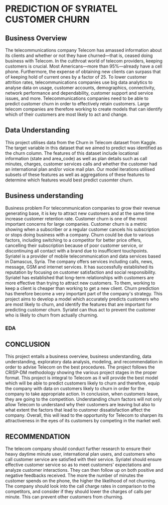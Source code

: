 # PREDICTION OF SYRIATEL CUSTOMER CHURN

## Business Overview

The telecommunications company Telecom has amassed information about its clients and whether or not they have churned—that is, ceased doing business with Telecom. In the cutthroat world of telecom providers, keeping customers is crucial. Most Americans—more than 95%—already have a cell phone. Furthermore, the expense of obtaining new clients can surpass that of keeping hold of current ones by a factor of 25. To lower customer attrition rates, telecommunications companies use big data analytics to analyse data on usage, customer accounts, demographics, connectivity, network performance and dependability, customer support and service issues, and more. Telecommunications companies need to be able to predict customer churn in order to effectively retain customers. Large telecom companies are therefore working to create models that can identify which of their customers are most likely to act and change.

## Data Understanding
This project utilises data from the Churn in Telecom dataset from Kaggle.
The target variable in this dataset that we aimed to predict was identified as the churn column.
The features of this dataset include locational information (state and area_code) as well as plan details such as call minutes, charges, customer services calls and whether the customer had an international plan and/or voice mail plan. Our model iterations utilised subsets of these features as well as aggregations of these features to determine which features would best predict cusomter churn.

## Business understanding
Business problem
For telecommunication companies to grow their revenue generating base, it is key to attract new customers and at the same time increase customer retention rate. Customer churn is one of the most important concerns for large companies. Customer churn is a metric showing when a subscriber or a regular customer cancels his subscription or stops doing business with a company. Churn could be due to various factors, including switching to a competitor for better price offers, cancelling their subscription because of poor customer service, or discontinuing all contact with a brand due to insufficient touchpoints.
Syriatel is a provider of mobile telecommunication and data services based in Damascus, Syria. The company offers services including calls, news, message, GSM and internet services. It has successfully established its reputation by focusing on customer satisfaction and social responsibility. Syriatel has established that long-term relationships with customers are more effective than trying to attract new customers. To them, working to keep a client is cheaper than working to get a new client. Churn prediction has therefore become a very important part of the company's strategy. This project aims to develop a model which accurately predicts customers who are most likely to churn, and identify the features that are important for predicting customer churn. Syriatel can thus act to prevent the customer who is likely to churn from actually churning.




### EDA
## CONCLUSION
This project entails a business overview, business understanding, data understanding, exploratory data analysis, modeling, and recommendation in order to advise Telecom on the best procedures. The project follows the CRISP-DM methodology showing the various project stages in the proper format. This project is integral to Telecom as it will provide the best model which will be able to predict customers likely to churn and therefore, equip the company with data on customers likely to churn in order for the company to take appropriate action. In conclusion, when customers leave, they are going to the competition. Understanding churn factors will not only allow Telecom to understand why their customers are leaving but also to what extent the factors that lead to customer dissatisfaction affect the company. Overall, this will lead to the opportunity for Telecom to sharpen its attractiveness in the eyes of its customers by competing in the market well.

## RECOMMENDATION

The telecom company should conduct further research to ensure their heavy daytime minute user, international plan users, and customers who call customer service are satisfied with their service.
Syriatel should ensure effective customer service so as to meet customers' expectations and analyze customer interactions. They can then follow up on both positive and negative feedbacks received.
The more the number of minutes the customer spends on the phone, the higher the likelihood of not churning. The company should look into the call charge rates in comparison to the competitors, and consider if they should lower the charges of calls per minute. This can prevent other customers from churning.
